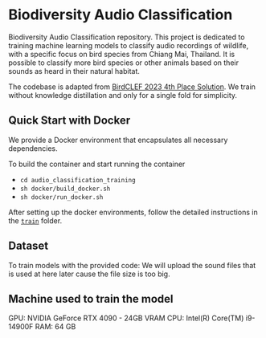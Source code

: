 # Biodiversity Audio Classification

Biodiversity Audio Classification repository. This project is dedicated to training machine learning models to classify audio recordings of wildlife, with a specific focus on bird species from Chiang Mai, Thailand. It is possible to classify more bird species or other animals based on their sounds as heard in their natural habitat. 

The codebase is adapted from [BirdCLEF 2023 4th Place Solution](https://www.kaggle.com/competitions/birdclef-2023/discussion/412753). We train without knowledge distillation and only for a single fold for simplicity. 

## Quick Start with Docker

We provide a Docker environment that encapsulates all necessary dependencies. 

To build the container and start running the container
- ```cd audio_classification_training```
- ```sh docker/build_docker.sh```
- ```sh docker/run_docker.sh```

After setting up the docker environments, follow the detailed instructions in the [`train`](./train/) folder.

## Dataset

To train models with the provided code: We will upload the sound files that is used at here later cause the file size is too big.

## Machine used to train the model 

GPU: NVIDIA GeForce RTX 4090 - 24GB VRAM
CPU: Intel(R) Core(TM) i9-14900F
RAM: 64 GB





